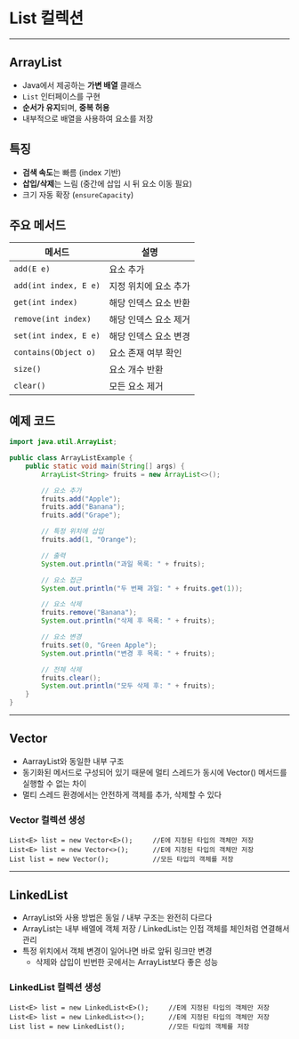 # List 컬렉션
---
## ArrayList
- Java에서 제공하는 **가변 배열** 클래스
- `List` 인터페이스를 구현
- **순서가 유지**되며, **중복 허용**
- 내부적으로 배열을 사용하여 요소를 저장

## 특징
- **검색 속도**는 빠름 (index 기반)
- **삽입/삭제**는 느림 (중간에 삽입 시 뒤 요소 이동 필요)
- 크기 자동 확장 (`ensureCapacity`)

## 주요 메서드

| 메서드 | 설명 |
|--------|------|
| `add(E e)` | 요소 추가 |
| `add(int index, E e)` | 지정 위치에 요소 추가 |
| `get(int index)` | 해당 인덱스 요소 반환 |
| `remove(int index)` | 해당 인덱스 요소 제거 |
| `set(int index, E e)` | 해당 인덱스 요소 변경 |
| `contains(Object o)` | 요소 존재 여부 확인 |
| `size()` | 요소 개수 반환 |
| `clear()` | 모든 요소 제거 |

## 예제 코드

```java
import java.util.ArrayList;

public class ArrayListExample {
    public static void main(String[] args) {
        ArrayList<String> fruits = new ArrayList<>();

        // 요소 추가
        fruits.add("Apple");
        fruits.add("Banana");
        fruits.add("Grape");

        // 특정 위치에 삽입
        fruits.add(1, "Orange");

        // 출력
        System.out.println("과일 목록: " + fruits);

        // 요소 접근
        System.out.println("두 번째 과일: " + fruits.get(1));

        // 요소 삭제
        fruits.remove("Banana");
        System.out.println("삭제 후 목록: " + fruits);

        // 요소 변경
        fruits.set(0, "Green Apple");
        System.out.println("변경 후 목록: " + fruits);

        // 전체 삭제
        fruits.clear();
        System.out.println("모두 삭제 후: " + fruits);
    }
}
```

---

## Vector
+ AarrayList와 동일한 내부 구조
+ 동기화된 메서드로 구성되어 있기 때문에 멀티 스레드가 동시에 Vector() 메서드를 실행할 수 없는 차이
+ 멀티 스레드 환경에서는 안전하게 객체를 추가, 삭제할 수 있다

### Vector 컬렉션 생성
```declarative
List<E> list = new Vector<E>();     //E에 지정된 타입의 객체만 저장
List<E> list = new Vector<>();      //E에 지정된 타입의 객체만 저장
List list = new Vector();           //모든 타입의 객체를 저장
```

---

## LinkedList
+ ArrayList와 사용 방법은 동일 / 내부 구조는 완전히 다르다
+ ArrayList는 내부 배엘에 객체 저장 / LinkedList는 인접 객체를 체인처럼 연결해서 관리
+ 특정 위치에서 객체 변경이 일어나면 바로 앞뒤 링크만 변경
  + 삭제와 삽입이 빈번한 곳에서는 ArrayList보다 좋은 성능

### LinkedList 컬렉션 생성
```declarative
List<E> list = new LinkedList<E>();     //E에 지정된 타입의 객체만 저장
List<E> list = new LinkedList<>();      //E에 지정된 타입의 객체만 저장
List list = new LinkedList();           //모든 타입의 객체를 저장
```